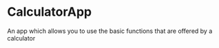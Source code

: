# CalculatorApp
An app which allows you to use the basic functions that are offered by a calculator
